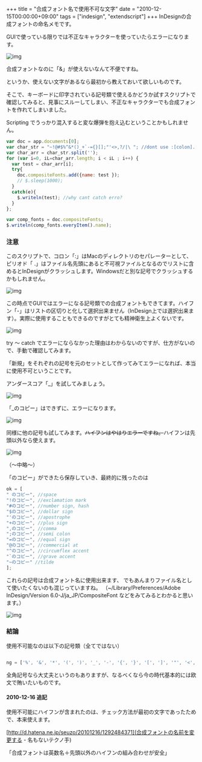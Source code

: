 +++
title = "合成フォント名で使用不可な文字"
date = "2010-12-15T00:00:00+09:00"
tags = ["indesign", "extendscript"]
+++
InDesignの合成フォントの命名メモです。

GUIで使っている限りでは不正なキャラクターを使っていたらエラーになります。


![img](/images/2010/12/gui_alert.png)

合成フォントなのに「&」が使えないなんて不便ですね。

というか、使えない文字があるなら最初から教えておいて欲しいものです。

そこで、キーボードに印字されている記号類で使えるかどうか試すスクリプトで確認してみると、見事にスルーしてしまい、不正なキャラクターでも合成フォントを作れてしまいました。

Scripting でうっかり混入すると変な爆弾を抱え込むということかもしれません。

```js
var doc = app.documents[0];
var char_str = "~!@#$%^&*()_+`-={}[];"'<>,?/|\ "; //dont use :[colon].[period] => Crash
var char_arr = char_str.split('');
for (var i=0, iL=char_arr.length; i < iL ; i++) {
  var test = char_arr[i];
  try{
    doc.compositeFonts.add({name: test });
    // $.sleep(1000);
  }
  catch(e){
    $.writeln(test); //why cant catch erro?
  }
};

var comp_fonts = doc.compositeFonts;
$.writeln(comp_fonts.everyItem().name);
```

### 注意
このスクリプトで、コロン「:」はMacのディレクトリのセパレーターとして、ピリオド「 .」はファイル名先頭にあると不可視ファイルとなるのでリストに含めるとInDesignがクラッシュします。Windowsだと別な記号でクラッシュするかもしれません。

![img](images/2010/12/indesign_crash_with_colon.png)

この時点でGUIではエラーになる記号類での合成フォントもできてます。ハイフン「-」はリストの区切りと化して選択出来ません（InDesign上では選択出来ます）。実際に使用することもできるのですがとても精神衛生上よくないです。

![img](images/2010/12/created_illegal_name.png)

try 〜 catch でエラーにならなかった理由はわからないのですが、仕方がないので、手動で確認してみます。

「新規」をそれぞれの記号を元のセットとして作ってみてエラーになれば、本当に使用不可ということです。

アンダースコア「_」を試してみましょう。

![img](images/2010/12/try_new_compofont.png)

「_のコピー」はできずに、エラーになります。

![img](images/2010/12/try_underscore.png)

同様に他の記号も試してみます。<del datetime="2010-12-16T07:38:52+00:00">ハイフンはやはりエラーですね。</del>ハイフンは先頭以外なら使えます。

![img](images/2010/12/try_hyphen.png)

（〜中略〜）

「のコピー」ができたら保存していき、最終的に残ったのは

```js
ok = [
" のコピー", //space
"!のコピー", //exclamation mark
"#のコピー", //number sign, hash
"$のコピー", //dollar sign
"'のコピー", //apostrophe
"+のコピー", //plus sign
",のコピー", //comma
";のコピー", //semi colon
"=のコピー", //equal sign
"@のコピー", //commercial at
"^のコピー", //circumflex accent
"`のコピー", //grave accent
"~のコピー" //tilde
];
```

これらの記号は合成フォント名に使用出来ます、
でもあんまりファイル名として使いたくないのも混じっていますね。
（~/Library/Preferences/Adobe InDesign/Version 6.0-J/ja_JP/CompositeFont などをみてみるとわかると思います。）


![img](/images/2010/12/composite_font_folder.png)

### 結論

使用不可能なのは以下の記号類（全てではない）

```js

ng = ['%', '&', '*', '(', ')', '_', '-', '{', '}', '[', ']', '"', '<', '>', ',', '/', '|', '\' ];

```

全角記号なら大丈夫というのもありますが、なるべくなら今の時代基本的には欧文で賄いたいものです。

#### 2010-12-16 追記

使用不可能にハイフンが含まれたのは、チェック方法が最初の文字であったためで、本来使えます。

[http://d.hatena.ne.jp/seuzo/20101216/1292484371](合成フォントの名前を変更する - 名もないテクノ手)

「合成フォントは英数名＋先頭以外のハイフンの組み合わせが安全」